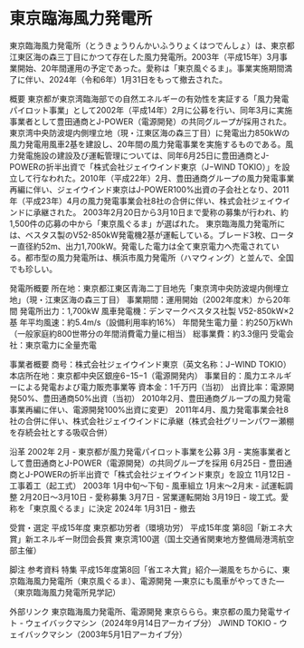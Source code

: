 # 東京臨海風力発電所

東京臨海風力発電所（とうきょうりんかいふうりょくはつでんしょ）は、東京都江東区海の森三丁目にかつて存在した風力発電所。2003年（平成15年）3月事業開始、20年間運用の予定であった。愛称は「東京風ぐるま」。事業実施期間満了に伴い、2024年（令和6年）1月31日をもって撤去された。

概要
東京都が東京湾臨海部での自然エネルギーの有効性を実証する「風力発電パイロット事業」として2002年（平成14年）2月に公募を行い、同年3月に実施事業者として豊田通商とJ-POWER（電源開発）の共同グループが採用された。東京湾中央防波堤内側埋立地（現・江東区海の森三丁目）に発電出力850kWの風力発電用風車2基を建設し、20年間の風力発電事業を実施するものである。風力発電施設の建設及び運転管理については、同年6月25日に豊田通商とJ-POWERの折半出資で「株式会社ジェイウインド東京（J−WIND TOKIO）」を設立して行なわれた。2010年（平成22年）2月、豊田通商グループの風力発電事業再編に伴い、ジェイウインド東京はJ-POWER100%出資の子会社となり、2011年（平成23年）4月の風力発電事業会社8社の合併に伴い、株式会社ジェイウインドに承継された。
2003年2月20日から3月10日まで愛称の募集が行われ、約1,500件の応募の中から「東京風ぐるま」が選ばれた。
東京臨海風力発電所には、ベスタス製のV52-850kW発電機2基が運転している。ブレード3枚、ローター直径約52m、出力1,700kW。発電した電力は全て東京電力へ売電されている。都市型の風力発電所は、横浜市風力発電所（ハマウィング）と並んで、全国でも珍しい。

発電所概要
所在地：東京都江東区青海二丁目地先「東京湾中央防波堤内側埋立地」（現・江東区海の森三丁目）
事業期間：運用開始（2002年度末）から20年間
発電所出力：1,700kW
風車発電機：デンマークベスタス社製 V52-850kW×2基
年平均風速：約5.4m/s（設備利用率約16%）
年間発生電力量：約250万kWh（一般家庭約800世帯分の年間消費電力量に相当）
総事業費：約3.3億円
受電会社：東京電力に全量売電

事業者概要
商号：株式会社ジェイウインド東京（英文名称：J−WIND TOKIO）
本店所在地：東京都中央区銀座6−15−1（電源開発内）
事業目的：風力エネルギーによる発電および電力販売事業等
資本金：1千万円（当初）
出資比率：電源開発50%、豊田通商50%出資（当初）
2010年2月、豊田通商グループの風力発電事業再編に伴い、電源開発100%出資に変更）
2011年4月、風力発電事業会社8社の合併に伴い、株式会社ジェイウインドに承継（株式会社グリーンパワー瀬棚を存続会社とする吸収合併）

沿革
2002年
2月 - 東京都が風力発電パイロット事業を公募
3月 - 実施事業者として豊田通商とJ-POWER（電源開発）の共同グループを採用
6月25日 - 豊田通商とJ-POWERの折半出資で「株式会社ジェイウインド東京」を設立
11月12日 - 工事着工（起工式）
2003年
1月中旬～下旬 - 風車組立
1月末～2月末 - 試運転調整
2月20日～3月10日 - 愛称募集
3月7日 - 営業運転開始
3月19日 - 竣工式。愛称を「東京風ぐるま」に決定
2024年
1月31日 - 撤去

受賞・選定
平成15年度 東京都功労者（環境功労）
平成15年度 第8回「新エネ大賞」新エネルギー財団会長賞
東京湾100選（国土交通省関東地方整備局港湾航空部主催）

脚注
参考資料
特集 平成15年度第8回「省エネ大賞」紹介―潮風をちからに、東京臨海風力発電所（東京風ぐるま）、電源開発
―東京にも風車がやってきた―（東京臨海風力発電所見学記）

外部リンク
東京臨海風力発電所、電源開発
東京ららら。東京都の風力発電サイト - ウェイバックマシン（2024年9月14日アーカイブ分）
JWIND TOKIO - ウェイバックマシン（2003年5月1日アーカイブ分）